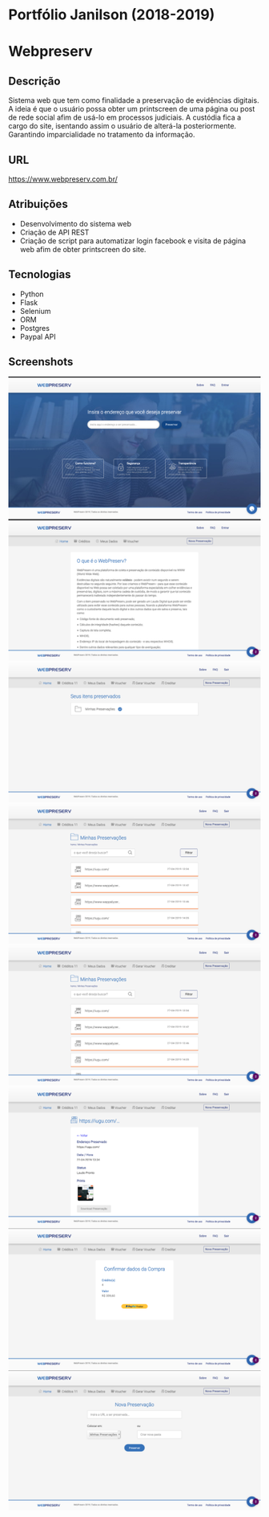 # Portfólio Janilson (2018-2019)
# Webpreserv
## Descrição
<p>Sistema web que tem como finalidade a preservação de evidências digitais. A ideia é que o usuário possa obter um printscreen de uma página ou post de rede social afim de usá-lo em processos judiciais. A custódia fica a cargo do site, isentando assim o usuário de alterá-la posteriormente. Garantindo imparcialidade no tratamento da informação.
</p>

## URL
https://www.webpreserv.com.br/
 
## Atribuições
- Desenvolvimento do sistema web
- Criação de API REST
- Criação de script para automatizar login facebook e visita de página web afim de obter printscreen do site.

## Tecnologias
- Python
- Flask
- Selenium
- ORM
- Postgres
- Paypal API


## Screenshots
![alt text](https://github.com/janilsorg/portfolioimages/blob/master/webpreserv/01%20-%20inicial.png)
![alt text](https://github.com/janilsorg/portfolioimages/blob/master/webpreserv/02%20-%20sobre.png)
![alt text](https://github.com/janilsorg/portfolioimages/blob/master/webpreserv/03%20-%20pasta%20preserva.png)
![alt text](https://github.com/janilsorg/portfolioimages/blob/master/webpreserv/04%20-%20preservacoes.png)
![alt text](https://github.com/janilsorg/portfolioimages/blob/master/webpreserv/04%20-%20preservacoes.png)
![alt text](https://github.com/janilsorg/portfolioimages/blob/master/webpreserv/05%20-%20detalhes%20preservacoes.png)
![alt text](https://github.com/janilsorg/portfolioimages/blob/master/webpreserv/06%20-%20paypal.png)
![alt text](https://github.com/janilsorg/portfolioimages/blob/master/webpreserv/07%20-%20realizar%20preservacao.png)